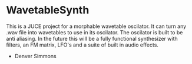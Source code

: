# WavetableSynth
This is a JUCE project for a morphable wavetable oscilator. It can turn any .wav file into wavetables to use in its oscilator. The oscilator is built to be anti aliasing. In the future this will be a fully functional synthesizer with filters, an FM matrix, LFO's and a suite of built in audio effects.
- Denver Simmons
